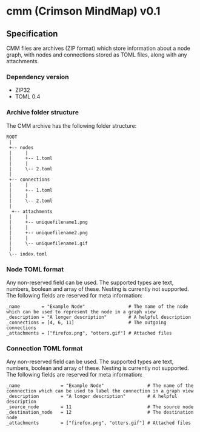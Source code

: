 # cmm (Crimson MindMap) v0.1

## Specification

CMM files are archives (ZIP format) which store information about a node graph, with nodes and connections stored as TOML files, along with any attachments.

### Dependency version

* ZIP32
* TOML 0.4

### Archive folder structure

The CMM archive has the following  folder structure:

```
ROOT
 |
 +-- nodes
 |     |
 |     +-- 1.toml
 |     |
 |     \-- 2.toml
 |
 +-- connections
 |     |
 |     +-- 1.toml
 |     |
 |     \-- 2.toml
 |
  +-- attachments
 |     |
 |     +-- uniquefilename1.png
 |     |
 |     +-- uniquefilename2.png
 |     |
 |     \-- uniquefilename1.gif
 |
 \-- index.toml
```

### Node TOML format

Any non-reserved field can be used. The supported types are text, numbers, boolean and array of these. Nesting is currently not supported. The following fields are reserved for meta information:

```
_name        = "Example Node"                # The name of the node which can be used to represent the node in a graph view
_description = "A longer description"        # A helpful description
_connections = [4, 6, 11]                    # The outgoing connections
_attachments = ["firefox.png", "otters.gif"] # Attached files
```

### Connection TOML format

Any non-reserved field can be used. The supported types are text, numbers, boolean and array of these. Nesting is currently not supported. The following fields are reserved for meta information:

```
_name               = "Example Node"                # The name of the connnection which can be used to label the connection in a graph view
_description        = "A longer description"        # A helpful description
_source_node        = 11                            # The source node
_destination_node   = 12                            # The destination node
_attachments        = ["firefox.png", "otters.gif"] # Attached files
```